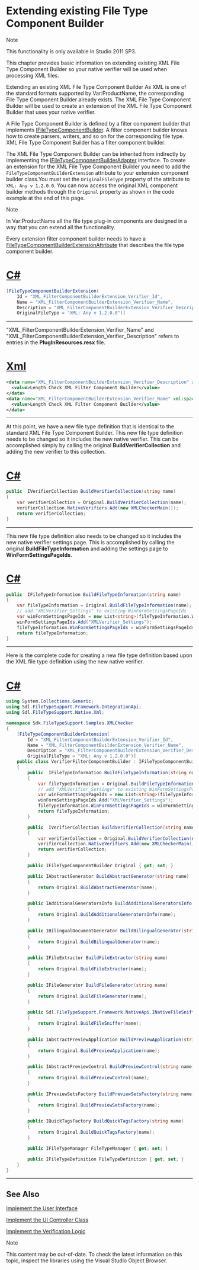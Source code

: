 Extending existing File Type Component Builder
===

>[!NOTE]
>
>This functionality is only available in Studio 2011 SP3.

This chapter provides basic information on extending existing XML File Type Component Builder so your native verifier will be used when processing XML files.

Extending an existing XML File Type Component Builder
As XML is one of the standard formats supported by Var:ProductName, the corresponding File Type Component Builder already exists. The XML File Type Component Builder will be used to create an extension of the XML File Type Component Builder that uses your native verifier.

A File Type Component Builder is defined by a filter component builder that implements [IFileTypeComponentBuilder](../../api/filetypesupport/Sdl.FileTypeSupport.Framework.IntegrationApi.IFileTypeComponentBuilder.yml). A filter component builder knows how to create parsers, writers, and so on for the corresponding file type. XML File Type Component Builder has a filter component builder.

The XML File Type Component Builder can be inherited from indirectly by implementing the [IFileTypeComponentBuilderAdapter](../../api/filetypesupport/Sdl.FileTypeSupport.Framework.IntegrationApi.IFileTypeComponentBuilderAdapter.yml) interface. To create an extension for the XML File Type Component Builder you need to add the ```FileTypeComponentBuilderExtension``` attribute to your extension component builder class.You must set the ```OriginalFileType``` property of the attribute to ```XML: Any v 1.2.0.0```. You can now access the original XML component builder methods through the ```Original``` property as shown in the code example at the end of this page.

>[!NOTE]
>
>In Var:ProductName all the file type plug-in components are designed in a way that you can extend all the functionality.

Every extension filter component builder needs to have a [FileTypeComponentBuilderExtensionAttribute](../../api/filetypesupport/Sdl.FileTypeSupport.Framework.IntegrationApi.FileTypeComponentBuilderExtensionAttribute.yml) that describes the file type component builder.

# [C#](#tab/tabid-1)
```cs
[FileTypeComponentBuilderExtension(
    Id = "XML_FilterComponentBuilderExtension_Verifier_Id",
    Name = "XML_FilterComponentBuilderExtension_Verifier_Name",
    Description = "XML_FilterComponentBuilderExtension_Verifier_Description",
    OriginalFileType = "XML: Any v 1.2.0.0")]
```
***


"XML_FilterComponentBuilderExtension_Verifier_Name" and "XML_FilterComponentBuilderExtension_Verifier_Description" refers to entries in the **PlugInResources.resx** file.

# [Xml](#tab/tabid-1)
```xml
<data name="XML_FilterComponentBuilderExtension_Verifier_Description" xml:space="preserve">
  <value>Length Check XML Filter Component Builder</value>
</data>
<data name="XML_FilterComponentBuilderExtension_Verifier_Name" xml:space="preserve">
  <value>Length Check XML Filter Component Builder</value>
</data>
```
***

At this point, we have a new file type definition that is identical to the standard XML File Type Component Builder. This new file type definition needs to be changed so it includes the new native verifier. This can be accomplished simply by calling the original **BuildVerifierCollection** and adding the new verifier to this collection.

# [C#](#tab/tabid-2)
```cs
public  IVerifierCollection BuildVerifierCollection(string name)
{
    var verifierCollection = Original.BuildVerifierCollection(name);
    verifierCollection.NativeVerifiers.Add(new XMLCheckerMain());
    return verifierCollection;
}
```
***

This new file type definition also needs to be changed so it includes the new native verifier settings page. This is accomplished by calling the original **BuildFileTypeInformation** and adding the settings page to **WinFormSettingsPageIds**.

# [C#](#tab/tabid-3)
```cs
public  IFileTypeInformation BuildFileTypeInformation(string name)
{
    var fileTypeInformation = Original.BuildFileTypeInformation(name);
    // add "XMLVerifier_Settings" to existing WinFormSettingsPageIds
    var winFormSettingsPageIds = new List<string>(fileTypeInformation.WinFormSettingsPageIds);
    winFormSettingsPageIds.Add("XMLVerifier_Settings");
    fileTypeInformation.WinFormSettingsPageIds = winFormSettingsPageIds.ToArray();
    return fileTypeInformation;
}
```
***

Here is the complete code for creating a new file type definition based upon the XML file type definition using the new native verifier.

# [C#](#tab/tabid-4)
```cs
using System.Collections.Generic;
using Sdl.FileTypeSupport.Framework.IntegrationApi;
using Sdl.FileTypeSupport.Native.Xml;

namespace Sdk.FileTypeSupport.Samples.XMLChecker
{
    [FileTypeComponentBuilderExtension(
        Id = "XML_FilterComponentBuilderExtension_Verifier_Id",
        Name = "XML_FilterComponentBuilderExtension_Verifier_Name",
        Description = "XML_FilterComponentBuilderExtension_Verifier_Description",
        OriginalFileType = "XML: Any v 1.2.0.0")]
    public class VerifierFilterComponentBuilder : IFileTypeComponentBuilderAdapter
    {
        public  IFileTypeInformation BuildFileTypeInformation(string name)
        {
            var fileTypeInformation = Original.BuildFileTypeInformation(name);
            // add "XMLVerifier_Settings" to existing WinFormSettingsPageIds
            var winFormSettingsPageIds = new List<string>(fileTypeInformation.WinFormSettingsPageIds);
            winFormSettingsPageIds.Add("XMLVerifier_Settings");
            fileTypeInformation.WinFormSettingsPageIds = winFormSettingsPageIds.ToArray();
            return fileTypeInformation;
        }

        public  IVerifierCollection BuildVerifierCollection(string name)
        {
            var verifierCollection = Original.BuildVerifierCollection(name);
            verifierCollection.NativeVerifiers.Add(new XMLCheckerMain());
            return verifierCollection;
        }

        public IFileTypeComponentBuilder Original { get; set; }

        public IAbstractGenerator BuildAbstractGenerator(string name)
        {
            return Original.BuildAbstractGenerator(name);
        }

        public IAdditionalGeneratorsInfo BuildAdditionalGeneratorsInfo(string name)
        {
            return Original.BuildAdditionalGeneratorsInfo(name);
        }

        public IBilingualDocumentGenerator BuildBilingualGenerator(string name)
        {
            return Original.BuildBilingualGenerator(name);
        }

        public IFileExtractor BuildFileExtractor(string name)
        {
            return Original.BuildFileExtractor(name);
        }

        public IFileGenerator BuildFileGenerator(string name)
        {
            return Original.BuildFileGenerator(name);
        }

        public Sdl.FileTypeSupport.Framework.NativeApi.INativeFileSniffer BuildFileSniffer(string name)
        {
            return Original.BuildFileSniffer(name);
        }

        public IAbstractPreviewApplication BuildPreviewApplication(string name)
        {
            return Original.BuildPreviewApplication(name);
        }

        public IAbstractPreviewControl BuildPreviewControl(string name)
        {
            return Original.BuildPreviewControl(name);
        }

        public IPreviewSetsFactory BuildPreviewSetsFactory(string name)
        {
            return Original.BuildPreviewSetsFactory(name);
        }

        public IQuickTagsFactory BuildQuickTagsFactory(string name)
        {
            return Original.BuildQuickTagsFactory(name);
        }

        public IFileTypeManager FileTypeManager { get; set; }

        public IFileTypeDefinition FileTypeDefinition { get; set; }
    }
}
```
***

See Also
--



[Implement the User Interface](implement_the_user_interface_native.md)

[Implement the UI Controller Class](implement_the_ui_controller_class_native.md)

[Implement the Verification Logic](implement_the_verification_logic_native.md)

>[!NOTE]
>
> This content may be out-of-date. To check the latest information on this topic, inspect the libraries using the Visual Studio Object Browser.
